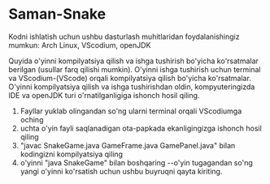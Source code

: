 # Saman-Snake
Kodni ishlatish uchun ushbu dasturlash muhitlaridan foydalanishingiz mumkun:
Arch Linux, VScodium, openJDK

Quyida o'yinni kompilyatsiya qilish va ishga tushirish bo'yicha ko'rsatmalar berilgan (usullar farq qilishi mumkin).
O'yinni ishga tushirish uchun terminal va VScodium-(VScode) orqali kompilyatsiya qilish bo'yicha ko'rsatmalar.
O'yinni kompilyatsiya qilish va ishga tushirishdan oldin, kompyuteringizda IDE va ​​openJDK turi o'rnatilganligiga ishonch hosil qiling.

1. Fayllar yuklab olingandan so'ng ularni terminal orqali VScodiumga oching
2. uchta o'yin fayli saqlanadigan ota-papkada ekanligingizga ishonch hosil qiling
3. "javac SnakeGame.java GameFrame.java GamePanel.java" bilan kodingizni kompilyatsiya qiling 
4. o'yinni "java SnakeGame" bilan boshqaring --o'yin tugagandan so'ng yangi o'yinni ko'rsatish uchun ushbu buyruqni qayta kiriting.
  
